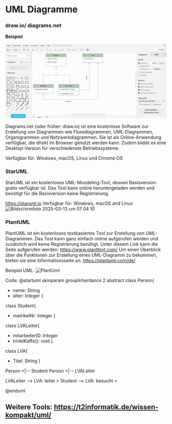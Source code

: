 

# UML Diagramme

### draw.io/ diagrams.net

**Beispiel**

![draw.io](/UML/draw.io-Beispiel.jpg)

Diagrams.net (oder früher: draw.io) ist eine kostenlose Software zur Erstellung von Diagrammen wie Flussdiagrammen, UML-Diagrammen, Organigrammen und Netzwerkdiagrammen. Sie ist als Online-Anwendung verfügbar, die direkt im Browser genutzt werden kann. Zudem bietet es eine Desktop-Version für verschiedenste Betriebssysteme.

Verfügbar für: Windows, macOS, Linux und Chrome OS

### StarUML
StarUML ist ein kostenloses UML-Moodeling-Tool, dessen Basisversion gratis verfügbar ist. Das Tool kann online heruntergeladen werden und benötigt für die Basisversion keine Registrierung. 

https://staruml.io
Verfügbar für: Windows, macOS and Linux
![Bildschirmfoto 2025-03-13 um 07 04 10](https://github.com/user-attachments/assets/83d5ef3f-07ec-4189-8c39-242f99d1de9f)

### PlantUML
PlantUML ist ein kostenloses textbasiertes Tool zur Erstellung von UML-Diagrammen. Das Tool kann ganz einfach online aufgerufen werden und zusätzlich wird keine Registrierung benötigt. Unter diesem Link kann die Seite aufgerufen werden: https://www.planttext.com/
Um einen Überblick über die Funktionen zur Erstellung eines UML-Diagramm zu bekommen, bieten sie eine Informationsseite an: https://plantuml.com/de/

Beispiel UML:
![PlantUml](https://github.com/user-attachments/assets/6cf3a8ea-c6eb-4ee3-b901-79b012e72686)

Code:
@startuml
skinparam groupInheritance 2
abstract class Person{
  + name: String
  + alter: Integer
}

class Student{
  + matrikelNr: Integer
}

class LVALeiter{
  + mitarbeiterID: Integer
  + trinktKaffe(): void
}

class LVA{
  + Titel: String
}

Person <|-- Student
Person <|-- LVALeiter

LVALeiter --> LVA: leitet >
Student --> LVA: besucht >

@enduml

## Weitere Tools: https://t2informatik.de/wissen-kompakt/uml/
